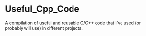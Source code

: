# Useful_Cpp_Code
A compilation of useful and reusable C/C++ code that I've used (or probably will use) in different projects.
